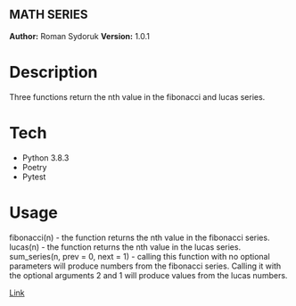 ## MATH SERIES

**Author:** Roman Sydoruk **Version:** 1.0.1

# Description

Three functions return the nth value in the fibonacci and lucas series.

# Tech

* Python 3.8.3
* Poetry
* Pytest

# Usage 
fibonacci(n) - the function returns the nth value in the fibonacci series.
lucas(n) - the function returns the nth value in the lucas series.
sum_series(n, prev = 0, next = 1) - calling this function with no optional parameters will produce numbers from the fibonacci series. Calling it with the optional arguments 2 and 1 will produce values from the lucas numbers.

[Link](https://github.com/sydoruk89/math_series)